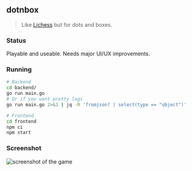 ## dotnbox

> Like [Lichess](https://en.wikipedia.org/wiki/Lichess) but for dots and boxes.

### Status
Playable and useable. Needs major UI/UX improvements.

### Running
```bash
# Backend
cd backend/
go run main.go
# Or if you want pretty logs
go run main.go 2>&1 | jq -R 'fromjson? | select(type == "object")'

# Frontend
cd frontend
npm ci
npm start
```


### Screenshot
![screenshot of the game](/images/dotnbox.png)